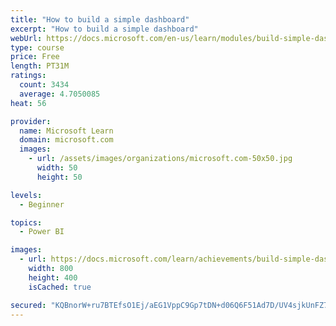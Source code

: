 ```yaml
---
title: "How to build a simple dashboard"
excerpt: "How to build a simple dashboard"
webUrl: https://docs.microsoft.com/en-us/learn/modules/build-simple-dashboard/
type: course
price: Free
length: PT31M
ratings:
  count: 3434
  average: 4.7050085
heat: 56

provider:
  name: Microsoft Learn
  domain: microsoft.com
  images:
    - url: /assets/images/organizations/microsoft.com-50x50.jpg
      width: 50
      height: 50

levels:
  - Beginner

topics:
  - Power BI

images:
  - url: https://docs.microsoft.com/learn/achievements/build-simple-dashboard-social.png
    width: 800
    height: 400
    isCached: true

secured: "KQBnorW+ru7BTEfsO1Ej/aEG1VppC9Gp7tDN+d06Q6F51Ad7D/UV4sjkUnFZ7zDhGwVnLgCMfp5cLmxw69cEzApHo5Ak1M80dL916/GfLZJaTSW5tiZFxjfgOLC+mEVlSkowbfWyHx4VtVJxsf+K6zKF4Q1JvsCoUwRRPFK+nxv6TMZTSo4JrQxbaaBIky7w/OL6vDSv3NcS2XrQzbeu8fUCsHQvrifLluGdW+v9RLXoVJa0C3/nyhDtrZbf9JfWh2llmFrU/fzFXWblaOMRoTfEz2De3taUnsCjDIQ4gzqwBqHuU20dW7qt18iM9nDl4fTpRzvcbZ5B/Q58src1/9b3XenmrOX3Xl+odSjhLL7OBTSLPXPsstGn6UdNThy1FYgs+5h34AsRItJZkqwyVyPDkqT8L4vSHdTcNn3VEl0=;1/APqDfYJ1RVXHpdDWXaPw=="
---
```


